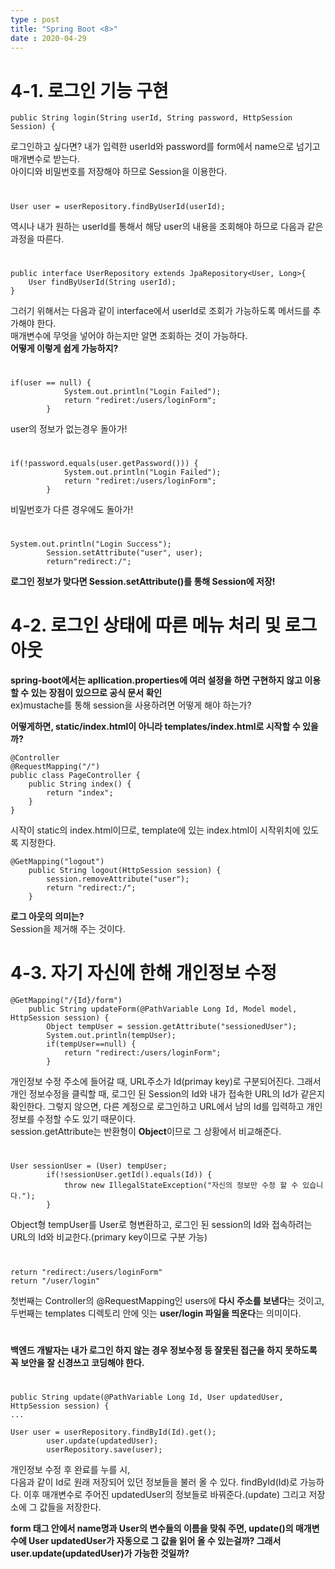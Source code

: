 ```yaml
---
type : post
title: "Spring Boot <8>"
date : 2020-04-29
---
```


# 4-1. 로그인 기능 구현

```
public String login(String userId, String password, HttpSession Session) {
```
로그인하고 싶다면? 내가 입력한 userId와 password를 form에서 name으로 넘기고 매개변수로 받는다.   
아이디와 비밀번호를 저장해야 하므로 Session을 이용한다.
#
```
User user = userRepository.findByUserId(userId);
```
역시나 내가 원하는 userId를 통해서 해당 user의 내용을 조회해야 하므로 다음과 같은 과정을 따른다.
#
```
public interface UserRepository extends JpaRepository<User, Long>{
	User findByUserId(String userId);
}
```
그러기 위해서는 다음과 같이 interface에서 userId로 조회가 가능하도록 메서드를 추가해야 한다.   
매개변수에 무엇을 넣어야 하는지만 알면 조회하는 것이 가능하다.   
**어떻게 이렇게 쉽게 가능하지?**

#
```
if(user == null) {
			System.out.println("Login Failed");
			return "rediret:/users/loginForm";
		}
```
user의 정보가 없는경우 돌아가!
#
```
if(!password.equals(user.getPassword())) {
			System.out.println("Login Failed");
			return "rediret:/users/loginForm";
		}
```
비밀번호가 다른 경우에도 돌아가!
#
```
System.out.println("Login Success");
		Session.setAttribute("user", user);
		return"redirect:/";
```
**로그인 정보가 맞다면 Session.setAttribute()를 통해 Session에 저장!**
#

# 4-2. 로그인 상태에 따른 메뉴 처리 및 로그아웃

**spring-boot에서는 apllication.properties에 여러 설정을 하면 구현하지 않고 이용할 수 있는 장점이 있으므로 공식 문서 확인**   
ex)mustache를 통해 session을 사용하려면 어떻게 해야 하는가?   

**어떻게하면, static/index.html이 아니라 templates/index.html로 시작할 수 있을까?**

```
@Controller
@RequestMapping("/")
public class PageController {
	public String index() {
		return "index";
	}
}
```
시작이 static의 index.html이므로, template에 있는 index.html이 시작위치에 있도록 지정한다.

```
@GetMapping("logout")
	public String logout(HttpSession session) {
		session.removeAttribute("user");
		return "redirect:/";
	}
```
**로그 아웃의 의미는?**   
Session을 제거해 주는 것이다.
#

# 4-3. 자기 자신에 한해 개인정보 수정
```
@GetMapping("/{Id}/form")
	public String updateForm(@PathVariable Long Id, Model model, HttpSession session) {
		Object tempUser = session.getAttribute("sessionedUser");
		System.out.println(tempUser);
		if(tempUser==null) {
			return "redirect:/users/loginForm";
		}
```   
개인정보 수정 주소에 들어갈 때, URL주소가 Id(primay key)로 구분되어진다. 그래서 개인 정보수정을 클릭할 때, 로그인 된 Session의 Id와 내가 접속한 URL의 Id가 같은지 확인한다. 그렇지 않으면, 다른 계정으로 로그인하고 URL에서 남의 Id를 입력하고 개인정보를 수정할 수도 있기 때문이다.   
session.getAttribute는 반환형이 **Object**이므로 그 상황에서 비교해준다.
#
```
User sessionUser = (User) tempUser;
		if(!sessionUser.getId().equals(Id)) {
			throw new IllegalStateException("자신의 정보만 수정 할 수 있습니다.");
		}
```
Object형 tempUser를 User로 형변환하고, 로그인 된 session의 Id와 접속하려는 URL의 Id와 비교한다.(primary key이므로 구분 가능)
#

```
return "redirect:/users/loginForm"      
return "/user/login"
```
첫번째는 Controller의 @RequestMapping인 users에 **다시 주소를 보낸다**는 것이고,   
두번째는 templates 디렉토리 안에 잇는 **user/login 파일을 띄운다**는 의미이다.   
#

**백엔드 개발자는 내가 로그인 하지 않는 경우 정보수정 등 잘못된 접근을 하지 못하도록 꼭 보안을 잘 신경쓰고 코딩해야 한다.**   
#

```
public String update(@PathVariable Long Id, User updatedUser, HttpSession session) {
...   

User user = userRepository.findById(Id).get();
		user.update(updatedUser);
		userRepository.save(user);
```
개인정보 수정 후 완료를 누를 시,   
다음과 같이 Id로 원래 저장되어 있던 정보들을 불러 올 수 있다. findById(Id)로 가능하다. 이후 매개변수로 주어진 updatedUser의 정보들로 바꿔준다.(update)  그리고 저장소에 그 값들을 저장한다. 

**form 태그 안에서 name명과 User의 변수들의 이름을 맞춰 주면, update()의 매개변수에 User updatedUser가 자동으로 그 값을 읽어 올 수 있는걸까? 그래서 user.update(updatedUser)가 가능한 것일까?** 

